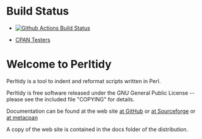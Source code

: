 # Build Status

+ [![Github Actions Build Status](https://github.com/perltidy/perltidy/actions/workflows/perltest.yml/badge.svg)](https://github.com/perltidy/perltidy/actions)
* [CPAN Testers](https://www.cpantesters.org/distro/P/Perl-Tidy.html)

# Welcome to Perltidy

Perltidy is a tool to indent and reformat scripts written in Perl.

Perltidy is free software released under the GNU General Public
License -- please see the included file "COPYING" for details.

Documentation can be found at the web site [at GitHub](https://perltidy.github.io/perltidy/) 
or [at Sourceforge](http://perltidy.sourceforge.net)
or [at metacpan](https://metacpan.org/pod/distribution/Perl-Tidy/bin/perltidy)

A copy of the web site is contained in the docs folder of the distribution.
